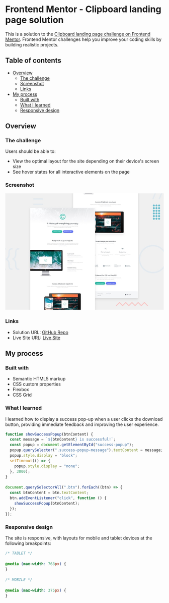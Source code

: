 # Frontend Mentor - Clipboard landing page solution

This is a solution to the [Clipboard landing page challenge on Frontend Mentor](https://www.frontendmentor.io/challenges/clipboard-landing-page-5cc9bccd6c4c91111378ecb9). Frontend Mentor challenges help you improve your coding skills by building realistic projects.

## Table of contents

- [Overview](#overview)
  - [The challenge](#the-challenge)
  - [Screenshot](#screenshot)
  - [Links](#links)
- [My process](#my-process)
  - [Built with](#built-with)
  - [What I learned](#what-i-learned)
  - [Responsive design](#responsive-design)

## Overview

### The challenge

Users should be able to:

- View the optimal layout for the site depending on their device's screen size
- See hover states for all interactive elements on the page

### Screenshot

![Preview Screenshot](./images/preview.jpg)

### Links

- Solution URL: [GitHub Repo](https://github.com/MATBMS/clipboard-landing-page-master)
- Live Site URL: [Live Site](https://matbms-clipboard-landing-page-master.netlify.app/)

## My process

### Built with

- Semantic HTML5 markup
- CSS custom properties
- Flexbox
- CSS Grid

### What I learned

I learned how to display a success pop-up when a user clicks the download button, providing immediate feedback and improving the user experience.

```js
function showSuccessPopup(btnContent) {
  const message = `${btnContent} is successful!`;
  const popup = document.getElementById("success-popup");
  popup.querySelector(".success-popup-message").textContent = message;
  popup.style.display = "block";
  setTimeout(() => {
    popup.style.display = "none";
  }, 3000);
}

document.querySelectorAll(".btn").forEach((btn) => {
  const btnContent = btn.textContent;
  btn.addEventListener("click", function () {
    showSuccessPopup(btnContent);
  });
});
```

### Responsive design

The site is responsive, with layouts for mobile and tablet devices at the following breakpoints:

```css
/* TABLET */

@media (max-width: 768px) {
}

/* MOBILE */

@media (max-width: 375px) {
}
```
